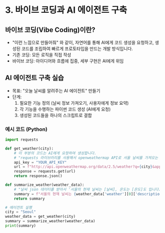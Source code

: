 
# 3. 바이브 코딩과 AI 에이전트 구축

## 바이브 코딩(Vibe Coding)이란?
- "이런 느낌으로 만들어줘" 와 같이, 자연어를 통해 AI에게 코드 생성을 요청하고, 생성된 코드를 조립하여 빠르게 프로토타입을 만드는 개발 방식입니다.
- 기존 코딩: 모든 로직을 직접 작성
- 바이브 코딩: 아이디어와 흐름에 집중, 세부 구현은 AI에게 위임

## AI 에이전트 구축 실습
- 목표: "오늘 날씨를 알려주는 AI 에이전트" 만들기
- 단계:
  1. 필요한 기능 정의 (날씨 정보 가져오기, 사용자에게 정보 요약)
  2. 각 기능을 수행하는 파이썬 코드 생성 (AI에게 요청)
  3. 생성된 코드들을 하나의 스크립트로 결합

### 예시 코드 (Python)
```python
import requests

def get_weather(city):
    # 이 부분의 코드는 AI에게 요청하여 생성합니다.
    # "requests 라이브러리를 사용해서 openweathermap API로 서울 날씨를 가져오는 코드 만들어줘"
    api_key = "YOUR_API_KEY"
    url = f"http://api.openweathermap.org/data/2.5/weather?q={city}&appid={api_key}"
    response = requests.get(url)
    return response.json()

def summarize_weather(weather_data):
    # "날씨 json 데이터를 받아서 '서울의 현재 날씨는 [날씨], 온도는 [온도]도 입니다.' 형태로 요약해줘"
    summary = f"서울의 현재 날씨는 {weather_data['weather'][0]['description']}, 온도는 {round(weather_data['main']['temp'] - 273.15, 2)}도 입니다."
    return summary

# 에이전트 실행
city = "Seoul"
weather_data = get_weather(city)
summary = summarize_weather(weather_data)
print(summary)
```
